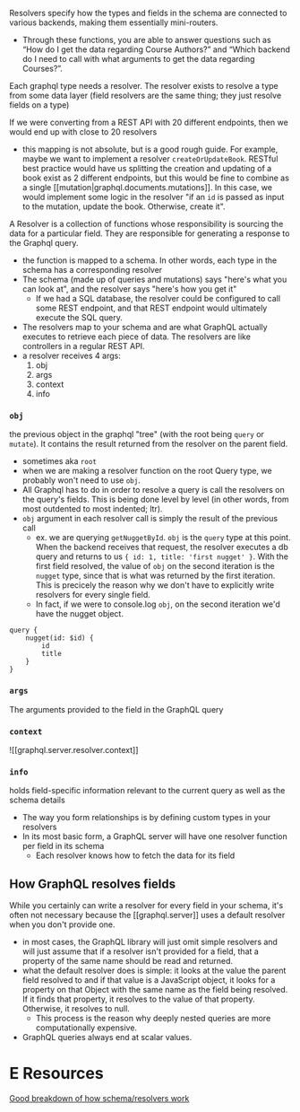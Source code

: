 
Resolvers specify how the types and fields in the schema are connected to various backends, making them essentially mini-routers. 
- Through these functions, you are able to answer questions such as “How do I get the data regarding Course Authors?” and “Which backend do I need to call with what arguments to get the data regarding Courses?”.

Each graphql type needs a resolver. The resolver exists to resolve a type from some data layer (field resolvers are the same thing; they just resolve fields on a type)

If we were converting from a REST API with 20 different endpoints, then we would end up with close to 20 resolvers
- this mapping is not absolute, but is a good rough guide. For example, maybe we want to implement a resolver `createOrUpdateBook`. RESTful best practice would have us splitting the creation and updating of a book exist as 2 different endpoints, but this would be fine to combine as a single [[mutation|graphql.documents.mutations]]. In this case, we would implement some logic in the resolver "if an `id` is passed as input to the mutation, update the book. Otherwise, create it".

A Resolver is a collection of functions whose responsibility is sourcing the data for a particular field. They are responsible for generating a response to the Graphql query.
- the function is mapped to a schema. In other words, each type in the schema has a corresponding resolver
- The schema (made up of queries and mutations) says "here's what you can look at", and the resolver says "here's how you get it"
	- If we had a SQL database, the resolver could be configured to call some REST endpoint, and that REST endpoint would ultimately execute the SQL query.
- The resolvers map to your schema and are what GraphQL actually executes to retrieve each piece of data. The resolvers are like controllers in a regular REST API.
- a resolver receives 4 args:
	1. obj
	2. args
	3. context
	4. info

### `obj`
the previous object in the graphql "tree" (with the root being `query` or `mutate`). It contains the result returned from the resolver on the parent field.
- sometimes aka `root`
- when we are making a resolver function on the root Query type, we probably won't need to use `obj`.
- All Graphql has to do in order to resolve a query is call the resolvers on the query's fields. This is being done level by level (in other words, from most outdented to most indented; ltr).
- `obj` argument in each resolver call is simply the result of the previous call
	- ex. we are querying `getNuggetById`. `obj` is the `query` type at this point. When the backend receives that request, the resolver executes a db query and returns to us `{ id: 1, title: 'first nugget' }`. With the first field resolved, the value of `obj` on the second iteration is the `nugget` type, since that is what was returned by the first iteration. This is precicely the reason why we don't have to explicitly write resolvers for every single field.
	- In fact, if we were to console.log `obj`, on the second iteration we'd have the nugget object.
```gql
query {
	nugget(id: $id) {
		id
		title
	}
}
```

### `args`
The arguments provided to the field in the GraphQL query

### `context`
![[graphql.server.resolver.context]]

### `info`
holds field-specific information relevant to the current query as well as the schema details
- The way you form relationships is by defining custom types in your resolvers
- In its most basic form, a GraphQL server will have one resolver function per field in its schema
	- Each resolver knows how to fetch the data for its field

## How GraphQL resolves fields
While you certainly can write a resolver for every field in your schema, it's often not necessary because the [[graphql.server]] uses a default resolver when you don't provide one.
- in most cases, the GraphQL library will just omit simple resolvers and will just assume that if a resolver isn't provided for a field, that a property of the same name should be read and returned.
- what the default resolver does is simple: it looks at the value the parent field resolved to and if that value is a JavaScript object, it looks for a property on that Object with the same name as the field being resolved. If it finds that property, it resolves to the value of that property. Otherwise, it resolves to null.
	- This process is the reason why deeply nested queries are more computationally expensive.
- GraphQL queries always end at scalar values.

# E Resources
[Good breakdown of how schema/resolvers work](https://www.prisma.io/blog/graphql-server-basics-the-schema-ac5e2950214e)
